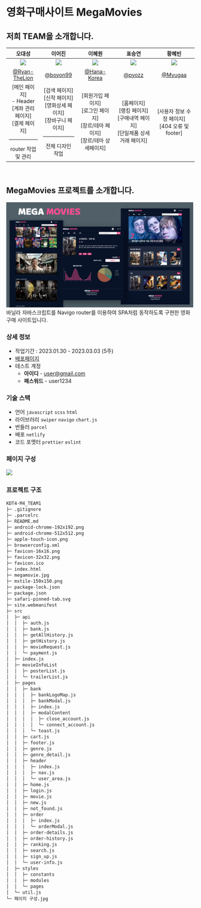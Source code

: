 # 영화구매사이트 MegaMovies

## 저희 TEAM을 소개합니다.

|                                              오대성                                              |                                                이어진                                                 |                                         이혜원                                          |                                       표승연                                       |                                   황혜빈                                    |
| :----------------------------------------------------------------------------------------------: | :---------------------------------------------------------------------------------------------------: | :-------------------------------------------------------------------------------------: | :--------------------------------------------------------------------------------: | :-------------------------------------------------------------------------: |
|           <img src="https://avatars.githubusercontent.com/u/110394773?v=4" width=110>            |              <img src="https://avatars.githubusercontent.com/u/64579380?v=4" width=110>               |       <img src="https://avatars.githubusercontent.com/u/117172983?v=4" width=110>       |     <img src="https://avatars.githubusercontent.com/u/92071025?v=4" width=110>     | <img src="https://avatars.githubusercontent.com/u/106896098?v=4" width=110> |
|                         [@Ryan-TheLion](https://github.com/Ryan-TheLion)                         |                                [@boyon99](https://github.com/boyon99)                                 |                      [@Hana-Korea](https://github.com/Hana-Korea)                       |                         [@pyozz](https://github.com/pyozz)                         |                    [@Myugaa](https://github.com/Myugaa)                     |
| [메인 페이지]</br>- Header</br>[계좌 관리 페이지]</br>[결제 페이지]</br><hr/>router 작업 및 관리 | [검색 페이지]</br>[신작 페이지]</br>[영화상세 페이지]</br>[장바구니 페이지]<br/><hr/>전체 디자인 작업 | [회원가입 페이지]</br>[로그인 페이지]</br>[장르/테마 페이지]</br>[장르/테마 상세페이지] | [홈페이지]</br>[랭킹 페이지]</br>[구매내역 페이지]</br>[단일제품 상세 거래 페이지] |             [사용자 정보 수정 페이지]</br>[404 오류 및 footer]              |

<br/>

## MegaMovies 프로젝트를 소개합니다.

<img src="./megamovie.jpg" width="500px">
바닐라 자바스크립트를 Navigo router를 이용하여 SPA처럼 동작하도록 구현한 영화 구매 사이트입니다.

<br/>

### 상세 정보

- 작업기간 : 2023.01.30 - 2023.03.03 (5주)
- [배포페이지](https://mega-movies-boyon99.netlify.app/)
- 테스트 계정
  - **아이디** - user@gmail.com
  - **패스워드** - user1234

### 기술 스택

- 언어 `javascript` `scss` `html`
- 라이브러리 `swiper` `navigo` `chart.js`
- 번들러 `parcel`
- 배포 `netlify`
- 코드 포멧터 `prettier` `eslint`

### 페이지 구성

<img src="./페이지 구성.jpg" width="500px">

### 프로젝트 구조

```
KDT4-M4_TEAM1
├─ .gitignore
├─ .parcelrc
├─ README.md
├─ android-chrome-192x192.png
├─ android-chrome-512x512.png
├─ apple-touch-icon.png
├─ browserconfig.xml
├─ favicon-16x16.png
├─ favicon-32x32.png
├─ favicon.ico
├─ index.html
├─ megamovie.jpg
├─ mstile-150x150.png
├─ package-lock.json
├─ package.json
├─ safari-pinned-tab.svg
├─ site.webmanifest
├─ src
│  ├─ api
│  │  ├─ auth.js
│  │  ├─ bank.js
│  │  ├─ getAllHistory.js
│  │  ├─ getHistory.js
│  │  ├─ movieRequest.js
│  │  └─ payment.js
│  ├─ index.js
│  ├─ movieInfoList
│  │  ├─ posterList.js
│  │  └─ trailerList.js
│  ├─ pages
│  │  ├─ bank
│  │  │  ├─ bankLogoMap.js
│  │  │  ├─ bankModal.js
│  │  │  ├─ index.js
│  │  │  ├─ modalContent
│  │  │  │  ├─ close_account.js
│  │  │  │  └─ connect_account.js
│  │  │  └─ toast.js
│  │  ├─ cart.js
│  │  ├─ footer.js
│  │  ├─ genre.js
│  │  ├─ genre_detail.js
│  │  ├─ header
│  │  │  ├─ index.js
│  │  │  ├─ nav.js
│  │  │  └─ user_area.js
│  │  ├─ home.js
│  │  ├─ login.js
│  │  ├─ movie.js
│  │  ├─ new.js
│  │  ├─ not_found.js
│  │  ├─ order
│  │  │  ├─ index.js
│  │  │  └─ orderModal.js
│  │  ├─ order-details.js
│  │  ├─ order-history.js
│  │  ├─ ranking.js
│  │  ├─ search.js
│  │  ├─ sign_up.js
│  │  └─ user-info.js
│  ├─ styles
│  │  ├─ constants
│  │  ├─ modules
│  │  └─ pages
│  └─ util.js
└─ 페이지 구성.jpg
```
